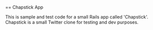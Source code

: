 == Chapstick App

This is sample and test code for a small Rails app called 'Chapstick'. Chapstick is a small Twitter clone for testing and dev purposes.
